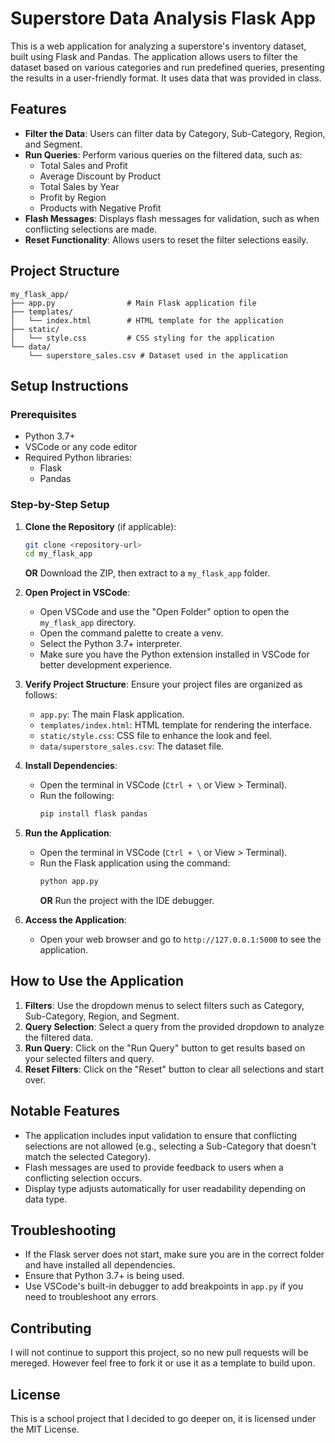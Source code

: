 # Superstore Data Analysis Flask App

This is a web application for analyzing a superstore's inventory dataset, built using Flask and Pandas. The application allows users to filter the dataset based on various categories and run predefined queries, presenting the results in a user-friendly format. It uses data that was provided in class. 

## Features

- **Filter the Data**: Users can filter data by Category, Sub-Category, Region, and Segment.
- **Run Queries**: Perform various queries on the filtered data, such as:
  - Total Sales and Profit
  - Average Discount by Product
  - Total Sales by Year
  - Profit by Region
  - Products with Negative Profit
- **Flash Messages**: Displays flash messages for validation, such as when conflicting selections are made.
- **Reset Functionality**: Allows users to reset the filter selections easily.

## Project Structure

```
my_flask_app/
├── app.py                # Main Flask application file
├── templates/
│   └── index.html        # HTML template for the application
├── static/
│   └── style.css         # CSS styling for the application
└── data/
    └── superstore_sales.csv # Dataset used in the application
```

## Setup Instructions

### Prerequisites

- Python 3.7+
- VSCode or any code editor
- Required Python libraries:
  - Flask
  - Pandas

### Step-by-Step Setup

1. **Clone the Repository** (if applicable):
   ```bash
   git clone <repository-url>
   cd my_flask_app
   ```
   **OR**
  Download the ZIP, then extract to a `my_flask_app` folder.

3. **Open Project in VSCode**:
   - Open VSCode and use the "Open Folder" option to open the `my_flask_app` directory.
   - Open the command palette to create a venv.
   - Select the Python 3.7+ interpreter. 
   - Make sure you have the Python extension installed in VSCode for better development experience.

4. **Verify Project Structure**: Ensure your project files are organized as follows:
   - `app.py`: The main Flask application.
   - `templates/index.html`: HTML template for rendering the interface.
   - `static/style.css`: CSS file to enhance the look and feel.
   - `data/superstore_sales.csv`: The dataset file.

5. **Install Dependencies**:
   - Open the terminal in VSCode (`Ctrl + \` or View > Terminal).
   - Run the following:
     ```bash
     pip install flask pandas
     ```

5. **Run the Application**:
   - Open the terminal in VSCode (`Ctrl + \` or View > Terminal).
   - Run the Flask application using the command:
     ```bash
     python app.py
     ```
     **OR**
     Run the project with the IDE debugger.

6. **Access the Application**:
   - Open your web browser and go to `http://127.0.0.1:5000` to see the application.

## How to Use the Application

1. **Filters**: Use the dropdown menus to select filters such as Category, Sub-Category, Region, and Segment.
2. **Query Selection**: Select a query from the provided dropdown to analyze the filtered data.
3. **Run Query**: Click on the "Run Query" button to get results based on your selected filters and query.
4. **Reset Filters**: Click on the "Reset" button to clear all selections and start over.

## Notable Features

- The application includes input validation to ensure that conflicting selections are not allowed (e.g., selecting a Sub-Category that doesn't match the selected Category).
- Flash messages are used to provide feedback to users when a conflicting selection occurs.
- Display type adjusts automatically for user readability depending on data type. 

## Troubleshooting

- If the Flask server does not start, make sure you are in the correct folder and have installed all dependencies.
- Ensure that Python 3.7+ is being used. 
- Use VSCode's built-in debugger to add breakpoints in `app.py` if you need to troubleshoot any errors.

## Contributing

I will not continue to support this project, so no new pull requests will be mereged. However feel free to fork it or use it as a template to build upon. 

## License

This is a school project that I decided to go deeper on, it is licensed under the MIT License.


